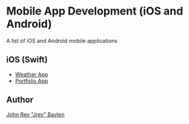 # Mobile App Development (iOS and Android)
A list of iOS and Android mobile applications

## iOS (Swift)
- [Weather App](https://github.com/jreybaylen/mobile-app-development/tree/main/WeatherSwiftUIApp)
- [Portfolio App](https://github.com/jreybaylen/mobile-app-development/tree/main/PortfolioSwiftU)

## Author
[John Rey "Jrey" Baylen](https://github.com/jreybaylen)